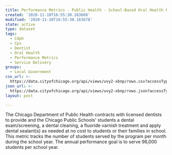 ```yaml
---
title: Performance Metrics - Public Health - School-Based Oral Health Programming
created: '2020-11-10T16:55:30.163668'
modified: '2020-11-10T16:55:30.163678'
state: active
type: dataset
tags:
  - Cdph
  - Cps
  - Dentist
  - Oral Health
  - Performance Metrics
  - Service Delivery
groups:
  - Local Government
csv_url: >-
  https://data.cityofchicago.org/api/views/uvy2-xbnp/rows.csv?accessType=DOWNLOAD
json_url: >-
  https://data.cityofchicago.org/api/views/uvy2-xbnp/rows.json?accessType=DOWNLOAD
layout: post

---
```

The Chicago Department of Public Health contracts with licensed dentists to provide and the Chicago Public Schools' students a dental exam/screening, a dental cleaning, a fluoride varnish treatment and apply dental sealant(s) as needed at no cost to students or their families in school. This metric tracks the number of students served by the program per month during the school year. The annual performance goal is to serve 96,000 students per school year.
